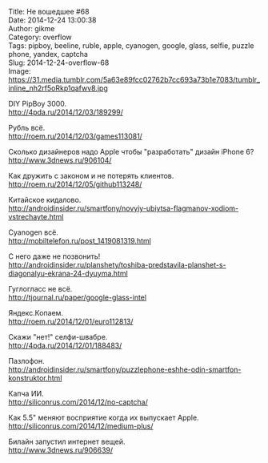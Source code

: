 Title: Не вошедшее #68  
Date: 2014-12-24 13:00:38  
Author: gikme  
Category: overflow  
Tags: pipboy, beeline, ruble, apple, cyanogen, google, glass, selfie, puzzle phone, yandex, captcha  
Slug: 2014-12-24-overflow-68  
Image: https://31.media.tumblr.com/5a63e89fcc02762b7cc693a73b1e7083/tumblr_inline_nh2rf5oRkp1qafwv8.jpg

DIY PipBoy 3000.  
<http://4pda.ru/2014/12/03/189299/>

Рубль всё.  
<http://roem.ru/2014/12/03/games113081/>

Сколько дизайнеров надо Apple чтобы "разработать" дизайн iPhone 6?  
<http://www.3dnews.ru/906104/>

Как дружить с законом и не потерять клиентов.  
<http://roem.ru/2014/12/05/github113248/>

Китайское кидалово.  
<http://androidinsider.ru/smartfony/novyiy-ubiytsa-flagmanov-xodiom-vstrechayte.html>

Cyanogen всё.  
<http://mobiltelefon.ru/post_1419081319.html>

С него даже не позвонить!  
<http://androidinsider.ru/planshety/toshiba-predstavila-planshet-s-diagonalyu-ekrana-24-dyuyma.html>

Гуглогласс не всё.  
<http://tjournal.ru/paper/google-glass-intel>

Яндекс.Копаем.  
<http://roem.ru/2014/12/01/euro112813/>

Скажи "нет!" селфи-швабре.  
<http://4pda.ru/2014/12/01/188483/>

Пазлофон.  
<http://androidinsider.ru/smartfony/puzzlephone-eshhe-odin-smartfon-konstruktor.html>

Капча ИИ.  
<http://siliconrus.com/2014/12/no-captcha/>

Как 5.5" меняют восприятие когда их выпускает Apple.  
<http://siliconrus.com/2014/12/medium-plus/>

Билайн запустил интернет вещей.  
<http://www.3dnews.ru/906639/>

